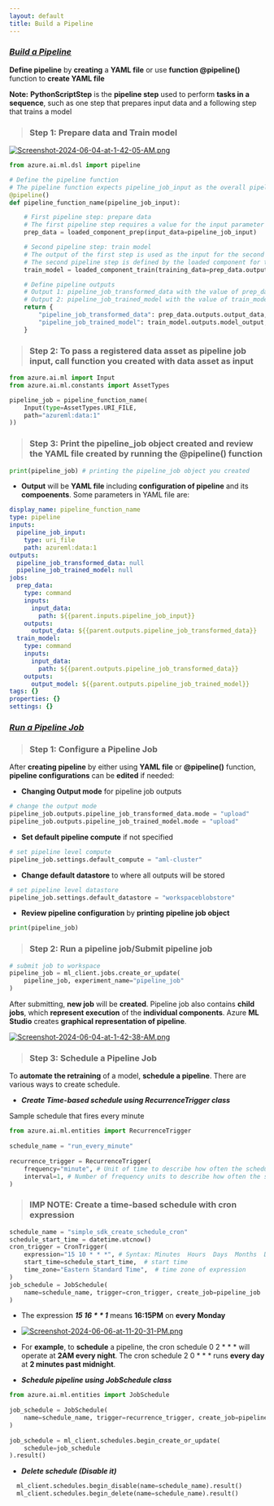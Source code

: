 ```yaml
---
layout: default
title: Build a Pipeline
---
```


### _**<u>Build a Pipeline</u>**_

**Define pipeline** by **creating** a **YAML file** or use **function @pipeline()** function to **create YAML file**

**Note:** **PythonScriptStep** is the **pipeline step** used to perform **tasks in a sequence**, such as one step that prepares input data and a following step that trains a model

> ### Step 1: Prepare data and Train model

[![Screenshot-2024-06-04-at-1-42-05-AM.png](https://i.postimg.cc/PqjHzGv0/Screenshot-2024-06-04-at-1-42-05-AM.png)](https://postimg.cc/zy048cjk)

```python
from azure.ai.ml.dsl import pipeline

# Define the pipeline function
# The pipeline function expects pipeline_job_input as the overall pipeline input.
@pipeline()
def pipeline_function_name(pipeline_job_input):

    # First pipeline step: prepare data
    # The first pipeline step requires a value for the input parameter input_data, which is provided by pipeline_job_input.
    prep_data = loaded_component_prep(input_data=pipeline_job_input)

    # Second pipeline step: train model
    # The output of the first step is used as the input for the second step.
    # The second pipeline step is defined by the loaded component for train_model and results in a trained model referred to by model_output.
    train_model = loaded_component_train(training_data=prep_data.outputs.output_data)

    # Define pipeline outputs
    # Output 1: pipeline_job_transformed_data with the value of prep_data.outputs.output_data
    # Output 2: pipeline_job_trained_model with the value of train_model.outputs.model_output
    return {
        "pipeline_job_transformed_data": prep_data.outputs.output_data,
        "pipeline_job_trained_model": train_model.outputs.model_output,
    }
```

> ### Step 2: To pass a registered data asset as pipeline job input, call function you created with data asset as input

```python
from azure.ai.ml import Input
from azure.ai.ml.constants import AssetTypes

pipeline_job = pipeline_function_name(
    Input(type=AssetTypes.URI_FILE, 
    path="azureml:data:1"
))
```

> ### Step 3: Print the pipeline_job object created and review the YAML file created by running the @pipeline() function

```python
print(pipeline_job) # printing the pipeline_job object you created
```

- **Output** will be **YAML file** including **configuration of pipeline** and its **compoenents**. Some parameters in YAML file are:

```yml
display_name: pipeline_function_name
type: pipeline
inputs:
  pipeline_job_input:
    type: uri_file
    path: azureml:data:1
outputs:
  pipeline_job_transformed_data: null
  pipeline_job_trained_model: null
jobs:
  prep_data:
    type: command
    inputs:
      input_data:
        path: ${{parent.inputs.pipeline_job_input}}
    outputs:
      output_data: ${{parent.outputs.pipeline_job_transformed_data}}
  train_model:
    type: command
    inputs:
      input_data:
        path: ${{parent.outputs.pipeline_job_transformed_data}}
    outputs:
      output_model: ${{parent.outputs.pipeline_job_trained_model}}
tags: {}
properties: {}
settings: {}
```

### _**<u>Run a Pipeline Job</u>**_

> ### Step 1: Configure a Pipeline Job

After **creating pipeline** by either using **YAML file** or **@pipeline()** function, **pipeline configurations** can be **edited** if needed:

- **Changing Output mode** for pipeline job outputs
```python
# change the output mode
pipeline_job.outputs.pipeline_job_transformed_data.mode = "upload"
pipeline_job.outputs.pipeline_job_trained_model.mode = "upload"
```

- **Set default pipeline compute** if not specified
```python
# set pipeline level compute
pipeline_job.settings.default_compute = "aml-cluster"
```
  
- **Change default datastore** to where all outputs will be stored
```python
# set pipeline level datastore
pipeline_job.settings.default_datastore = "workspaceblobstore"
```
  
- **Review pipeline configuration** by **printing** **pipeline job object**
```python
print(pipeline_job)
```

> ### Step 2: Run a pipeline job/Submit pipeline job

```python
# submit job to workspace
pipeline_job = ml_client.jobs.create_or_update(
    pipeline_job, experiment_name="pipeline_job"
)
```

After submitting, **new job** will be **created**. Pipeline job also contains **child jobs**, which **represent execution** of the **individual components**. Azure **ML Studio** creates **graphical representation of pipeline**. 

[![Screenshot-2024-06-04-at-1-42-38-AM.png](https://i.postimg.cc/3xnMpy70/Screenshot-2024-06-04-at-1-42-38-AM.png)](https://postimg.cc/rD0Y2wDq)

> ### Step 3: Schedule a Pipeline Job

To **automate the retraining** of a model, **schedule a pipeline**. There are various ways to create schedule.

- _**Create Time-based schedule using RecurrenceTrigger class**_

Sample schedule that fires every minute
```python
from azure.ai.ml.entities import RecurrenceTrigger
  
schedule_name = "run_every_minute"
  
recurrence_trigger = RecurrenceTrigger(
    frequency="minute", # Unit of time to describe how often the schedule fires. Value can be either minute, hour, day, week, or month.
    interval=1, # Number of frequency units to describe how often the schedule fires. Value needs to be an integer.
)
```

> ### IMP NOTE: Create a time-based schedule with cron expression
```python
schedule_name = "simple_sdk_create_schedule_cron"
schedule_start_time = datetime.utcnow()
cron_trigger = CronTrigger(
    expression="15 10 * * *", # Syntax: Minutes  Hours  Days  Months  Days-Of-Week
    start_time=schedule_start_time,  # start time
    time_zone="Eastern Standard Time",  # time zone of expression
)
job_schedule = JobSchedule(
    name=schedule_name, trigger=cron_trigger, create_job=pipeline_job
)
```
- The expression _**15 16 * * 1**_ means **16:15PM** on **every Monday**
- [![Screenshot-2024-06-06-at-11-20-31-PM.png](https://i.postimg.cc/2y55Xkbr/Screenshot-2024-06-06-at-11-20-31-PM.png)](https://postimg.cc/nj6ZXtGP)
- For **example**, to **schedule** a pipeline, the cron schedule 0 2 * * * will operate at **2AM every night**. The cron schedule 2 0 * * * runs **every day** at **2 minutes past midnight**. 


- _**Schedule pipeline using JobSchedule class**_

```python
from azure.ai.ml.entities import JobSchedule
  
job_schedule = JobSchedule(
    name=schedule_name, trigger=recurrence_trigger, create_job=pipeline_job
)
  
job_schedule = ml_client.schedules.begin_create_or_update(
    schedule=job_schedule
).result()
```
  
- _**Delete schedule (Disable it)**_

```python
  ml_client.schedules.begin_disable(name=schedule_name).result()
  ml_client.schedules.begin_delete(name=schedule_name).result()
```
 